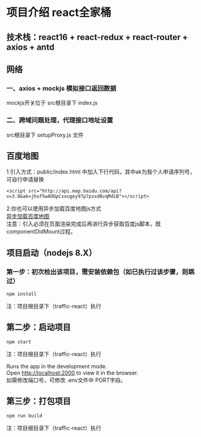 # 项目介绍 react全家桶
## 技术栈：react16 + react-redux + react-router + axios + antd

## 网络
###  一、axios + mockjs  模拟接口返回数据  
mockjs开关位于 src根目录下 index.js

### 二、跨域问题处理，代理接口地址设置
src根目录下 setupProxy.js 文件

## 百度地图
1.引入方式：public/index.html 中加入下行代码，其中ak为我个人申请序列号，可自行申请替换
```
<script src="http://api.map.baidu.com/api?v=3.0&ak=jhuf5wAODpCxxugey97p7pzxdBvqMdiB"></script>
```
2.你也可以使用异步加载百度地图js方式  
[异步加载百度地图](./src/components/map/BaiduMapReact.js)  
注意：引入必须在页面渲染完成后再进行异步获取百度js脚本，既componentDidMount过程。

## 项目启动（nodejs 8.X）

### 第一步：初次检出该项目，需安装依赖包（如已执行过该步骤，则跳过）
```npm install```  

注：项目根目录下（traffic-react）执行

## 第二步：启动项目
```npm start```    

注：项目根目录下（traffic-react）执行

Runs the app in the development mode.<br>
Open [http://localhost:2000](http://localhost:3000) to view it in the browser.<br>
如需修改端口号，可修改 .env文件中 PORT字段。


## 第三步：打包项目
```npm run build```  

注：项目根目录下（traffic-react）执行
